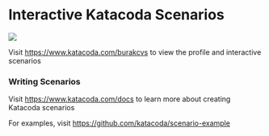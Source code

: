 # Interactive Katacoda Scenarios

[![](http://shields.katacoda.com/katacoda/burakcvs/count.svg)](https://www.katacoda.com/burakcvs "Get your profile on Katacoda.com")

Visit https://www.katacoda.com/burakcvs to view the profile and interactive scenarios

### Writing Scenarios
Visit https://www.katacoda.com/docs to learn more about creating Katacoda scenarios

For examples, visit https://github.com/katacoda/scenario-example
